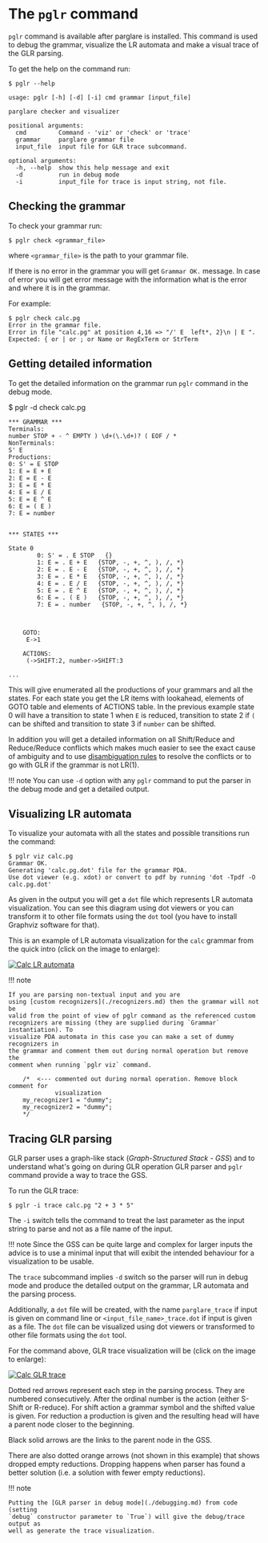 # The `pglr` command

`pglr` command is available after parglare is installed. This command is used to
debug the grammar, visualize the LR automata and make a visual trace of the GLR
parsing.

To get the help on the command run:

    $ pglr --help

    usage: pglr [-h] [-d] [-i] cmd grammar [input_file]

    parglare checker and visualizer

    positional arguments:
      cmd         Command - 'viz' or 'check' or 'trace'
      grammar     parglare grammar file
      input_file  input file for GLR trace subcommand.

    optional arguments:
      -h, --help  show this help message and exit
      -d          run in debug mode
      -i          input_file for trace is input string, not file.



## Checking the grammar

To check your grammar run:

    $ pglr check <grammar_file>

where `<grammar_file>` is the path to your grammar file.

If there is no error in the grammar you will get `Grammar OK.` message. In case
of error you will get error message with the information what is the error and
where it is in the grammar.

For example:

    $ pglr check calc.pg
    Error in the grammar file.
    Error in file "calc.pg" at position 4,16 => "/' E  left*, 2}\n | E ".
    Expected: { or | or ; or Name or RegExTerm or StrTerm


## Getting detailed information

To get the detailed information on the grammar run `pglr` command in the debug mode.


   $ pglr -d check calc.pg

    *** GRAMMAR ***
    Terminals:
    number STOP + - ^ EMPTY ) \d+(\.\d+)? ( EOF / *
    NonTerminals:
    S' E
    Productions:
    0: S' = E STOP
    1: E = E + E
    2: E = E - E
    3: E = E * E
    4: E = E / E
    5: E = E ^ E
    6: E = ( E )
    7: E = number


    *** STATES ***

    State 0
            0: S' = . E STOP   {}
            1: E = . E + E   {STOP, -, +, ^, ), /, *}
            2: E = . E - E   {STOP, -, +, ^, ), /, *}
            3: E = . E * E   {STOP, -, +, ^, ), /, *}
            4: E = . E / E   {STOP, -, +, ^, ), /, *}
            5: E = . E ^ E   {STOP, -, +, ^, ), /, *}
            6: E = . ( E )   {STOP, -, +, ^, ), /, *}
            7: E = . number   {STOP, -, +, ^, ), /, *}



        GOTO:
         E->1

        ACTIONS:
         (->SHIFT:2, number->SHIFT:3

    ...


This will give enumerated all the productions of your grammars and all the
states. For each state you get the LR items with lookahead, elements of GOTO
table and elements of ACTIONS table. In the previous example state 0 will have a
transition to state 1 when `E` is reduced, transition to state 2 if `(` can
be shifted and transition to state 3 if `number` can be shifted.

In addition you will get a detailed information on all Shift/Reduce and
Reduce/Reduce conflicts which makes much easier to see the exact cause of
ambiguity and to use [disambiguation rules](./conflicts.md#resolving-conflicts)
to resolve the conflicts or to go with GLR if the grammar is not LR(1).

!!! note
    You can use `-d` option with any `pglr` command to put the parser in the debug
    mode and get a detailed output.


## Visualizing LR automata

To visualize your automata with all the states and possible transitions run the
command:

    $ pglr viz calc.pg
    Grammar OK.
    Generating 'calc.pg.dot' file for the grammar PDA.
    Use dot viewer (e.g. xdot) or convert to pdf by running 'dot -Tpdf -O calc.pg.dot'

As given in the output you will get a `dot` file which represents LR automata
visualization. You can see this diagram using dot viewers or you can transform
it to other file formats using the `dot` tool (you have to install Graphviz
software for that).

This is an example of LR automata visualization for the `calc` grammar from the
quick intro (click on the image to enlarge):

[![Calc LR automata](./images/calc.pg.dot.png)](./images/calc.pg.dot.png)


!!! note

    If you are parsing non-textual input and you are
    using [custom recognizers](./recognizers.md) then the grammar will not be
    valid from the point of view of pglr command as the referenced custom
    recognizers are missing (they are supplied during `Grammar` instantiation). To
    visualize PDA automata in this case you can make a set of dummy recognizers in
    the grammar and comment them out during normal operation but remove the
    comment when running `pglr viz` command.

        /*  <--- commented out during normal operation. Remove block comment for
                 visualization
        my_recognizer1 = "dummy";
        my_recognizer2 = "dummy";
        */



## Tracing GLR parsing

GLR parser uses a graph-like stack (_Graph-Structured Stack - GSS_) and to
understand what's going on during GLR operation GLR parser and `pglr` command
provide a way to trace the GSS.

To run the GLR trace:

    $ pglr -i trace calc.pg "2 + 3 * 5"

The `-i` switch tells the command to treat the last parameter as the input
string to parse and not as a file name of the input.


!!! note
    Since the GSS can be quite large and complex for larger inputs the advice is
    to use a minimal input that will exibit the intended behaviour for a
    visualization to be usable.

The `trace` subcommand implies `-d` switch so the parser will run in debug mode
and produce the detailed output on the grammar, LR automata and the parsing
process.

Additionally, a `dot` file will be created, with the name `parglare_trace` if
input is given on command line or `<input_file_name>_trace.dot` if input is
given as a file. The `dot` file can be visualized using dot viewers or
transformed to other file formats using the `dot` tool.

For the command above, GLR trace visualization will be (click on the image to
enlarge):

[![Calc GLR trace](./images/calc_trace.dot.png)](./images/calc_trace.dot.png)

Dotted red arrows represent each step in the parsing process. They are numbered
consecutively. After the ordinal number is the action (either S-Shift or
R-reduce). For shift action a grammar symbol and the shifted value is given. For
reduction a production is given and the resulting head will have a parent node
closer to the beginning.

Black solid arrows are the links to the parent node in the GSS.

There are also dotted orange arrows (not shown in this example) that shows dropped
empty reductions. Dropping happens when parser has found a better solution (i.e. a
solution with fewer empty reductions).

!!! note

    Putting the [GLR parser in debug mode](./debugging.md) from code (setting
    `debug` constructor parameter to `True`) will give the debug/trace output as
    well as generate the trace visualization.
